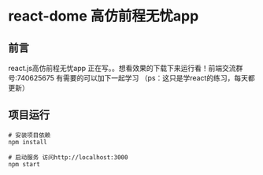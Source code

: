 # react-dome 高仿前程无忧app

## 前言
react.js高仿前程无忧app 正在写。。想看效果的下载下来运行看！前端交流群号:740625675 有需要的可以加下一起学习
（ps：这只是学react的练习，每天都更新）

## 项目运行
```
# 安装项目依赖
npm install 

# 启动服务 访问http://localhost:3000
npm start
```
